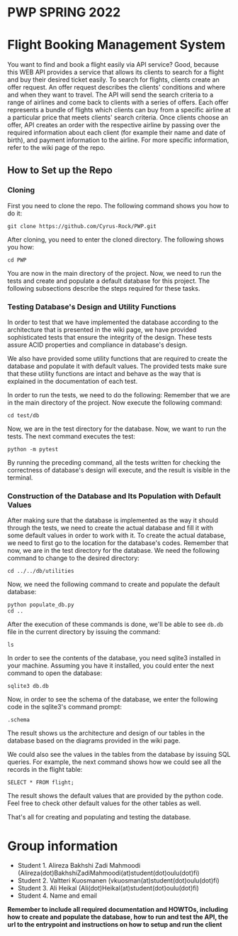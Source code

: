 # PWP SPRING 2022

# Flight Booking Management System
You want to find and book a flight easily via API service? Good, because this WEB API provides a service that allows its clients to search for a flight and buy their desired ticket easily. To search for flights, clients create an offer request. An offer request describes the clients' conditions and where and when they want to travel. The API will send the search criteria to a range of airlines and come back to clients with a series of offers. Each offer represents a bundle of flights which clients can buy from a specific airline at a particular price that meets clients' search criteria. Once clients choose an offer, API creates an order with the respective airline by passing over the required information about each client (for example their name and date of birth), and payment information to the airline. For more specific information, refer to the wiki page of the repo.

## How to Set up the Repo
### Cloning
First you need to clone the repo. The following command shows you how to do it:
```
git clone https://github.com/Cyrus-Rock/PWP.git
```
After cloning, you need to enter the cloned directory. The following shows you how:
```
cd PWP
```
You are now in the main directory of the project. Now, we need to run the tests and create and populate a default database for this project. The following subsections describe the steps required for these tasks.

### Testing Database's Design and Utility Functions
In order to test that we have implemented the database according to the architecture that is presented in the wiki page, we have provided sophisticated tests that ensure the integrity of the design. These tests assure ACID properties and compliance in database's design.

We also have provided some utility functions that are required to create the database and populate it with default values. The provided tests make sure that these utility functions are intact and behave as the way that is explained in the documentation of each test.

In order to run the tests, we need to do the following:
Remember that we are in the main directory of the project. Now execute the following command:
```
cd test/db
```
Now, we are in the test directory for the database. Now, we want to run the tests. The next command executes the test:
```
python -m pytest
```
By running the preceding command, all the tests written for checking the correctness of database's design will execute, and the result is visible in the terminal.

### Construction of the Database and Its Population with Default Values
After making sure that the database is implemented as the way it should through the tests, we need to create the actual database and fill it with some default values in order to work with it. To create the actual database, we need to first go to the location for the database's codes. Remember that now, we are in the test directory for the database. We need the following command to change to the desired directory:
```
cd ../../db/utilities
```
Now, we need the following command to create and populate the default database:
```
python populate_db.py
cd ..
```
After the execution of these commands is done, we'll be able to see `db.db` file in the current directory by issuing the command:
```
ls
```
In order to see the contents of the database, you need sqlite3 installed in your machine. Assuming you have it installed, you could enter the next command to open the database:
```
sqlite3 db.db
```
Now, in order to see the schema of the database, we enter the following code in the sqlite3's command prompt:
```
.schema
```
The result shows us the architecture and design of our tables in the database based on the diagrams provided in the wiki page.

We could also see the values in the tables from the database by issuing SQL queries. For example, the next command shows how we could see all the records in the flight table:
```
SELECT * FROM flight;
```
The result shows the default values that are provided by the python code. Feel free to check other default values for the other tables as well.

That's all for creating and populating and testing the database.

# Group information
* Student 1. Alireza Bakhshi Zadi Mahmoodi (Alireza(dot)BakhshiZadiMahmoodi(at)student(dot)oulu(dot)fi)
* Student 2. Valtteri Kuosmanen (vkuosman(at)student(dot)oulu(dot)fi)
* Student 3. Ali Heikal (Ali(dot)Heikal(at)student(dot)oulu(dot)fi)
* Student 4. Name and email 

__Remember to include all required documentation and HOWTOs, including how to create and populate the database, how to run and test the API, the url to the entrypoint and instructions on how to setup and run the client__


